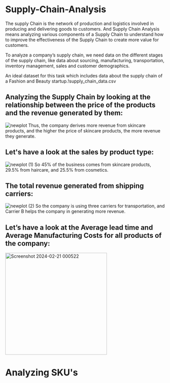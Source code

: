 # Supply-Chain-Analysis

The supply Chain is the network of production and logistics involved in producing and delivering goods to customers. And Supply Chain Analysis means analyzing various components of a Supply Chain to understand how to improve the effectiveness of the Supply Chain to create more value for customers.

To analyze a company’s supply chain, we need data on the different stages of the supply chain, like data about sourcing, manufacturing, transportation, inventory management, sales and customer demographics.

An ideal dataset for this task which includes data about the supply chain of a Fashion and Beauty startup.!supply_chain_data.csv

## Analyzing the Supply Chain by looking at the relationship between the price of the products and the revenue generated by them:
![newplot](https://github.com/Aadarsh1132/Supply-Chain-Analysis/assets/133105879/8dbbd80e-f4ed-4d42-963b-b1cee59165ec)
Thus, the company derives more revenue from skincare products, and the higher the price of skincare products, the more revenue they generate.
## Let's have a look at the sales by product type:
![newplot (1)](https://github.com/Aadarsh1132/Supply-Chain-Analysis/assets/133105879/b03e373c-d9cd-4644-812a-1aa62adf700e)
So 45% of the business comes from skincare products, 29.5% from haircare, and 25.5% from cosmetics.

##  The total revenue generated from shipping carriers:
![newplot (2)](https://github.com/Aadarsh1132/Supply-Chain-Analysis/assets/133105879/d235dfa7-977f-4700-a757-6cab6fd08e39)
So the company is using three carriers for transportation, and Carrier B helps the company in generating more revenue.

## Let’s have a look at the Average lead time and Average Manufacturing Costs for all products of the company:
<img width="320" alt="Screenshot 2024-02-21 000522" src="https://github.com/Aadarsh1132/Supply-Chain-Analysis/assets/133105879/7206627d-50dc-483a-ae11-fdf707d90daa">

# Analyzing SKU's






